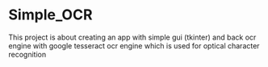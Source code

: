 # Simple_OCR
This project is about creating an app with simple gui (tkinter) and back ocr engine with google tesseract ocr engine which is used for optical character recognition 
